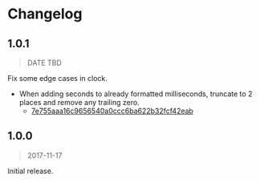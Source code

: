 Changelog
===

## 1.0.1

> DATE TBD

Fix some edge cases in clock.

* When adding seconds to already formatted milliseconds, truncate to 2 places and remove any trailing zero.
  * [7e755aaa16c9656540a0ccc6ba622b32fcf42eab](https://github.com/bloomberg/wsk-notify/commit/7e755aaa16c9656540a0ccc6ba622b32fcf42eab)

## 1.0.0

> 2017-11-17

Initial release.
